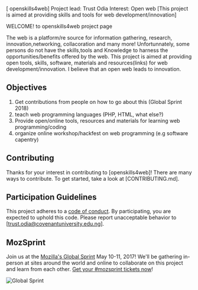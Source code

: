 [ openskills4web]
Project lead: Trust Odia
Interest: Open web
[This project is aimed at providing skills and tools for web development/innovation]

WELCOME! to openskills4web project page

The web is a platform/re source for information gathering, research, innovation,networking, collacoration and many more! 
Unfortunnately, some persons do not have the skills,tools and Knowledge to harness the opportunities/benefits offered by the web.
This project is aimed at providing open tools, skills, software, materials and resources(links) for web development/innovation.
I believe that an open web leads to innovation.



## Objectives
1. Get contributions from people on how to go about this (Global Sprint 2018)
2. teach web programming languages (PHP, HTML, what else?)
3. Provide open/online tools, resources and materials for learning web programming/coding
4. organize online workshop/hackfest on web programming (e.g software capentry)


## Contributing

Thanks for your interest in contributing to [openskills4web]! There are many ways to contribute. To get started, take a look at [CONTRIBUTING.md].

## Participation Guidelines

This project adheres to a [code of conduct](CODE_OF_CONDUCT.md). By participating, you are expected to uphold this code. Please report unacceptable behavior to [trust.odia@covenantuniversity.edu.ng].

## MozSprint

Join us at the [Mozilla's Global Sprint](http://mzl.la/global-sprint/) May 10-11, 2017! We'll be gathering in-person at sites around the world and online to collaborate on this project and learn from each other. [Get your #mozsprint tickets now](http://mzl.la/global-sprint/)!

![Global Sprint](https://user-images.githubusercontent.com/617994/37716586-3b0397a0-2cf5-11e8-8c6f-bad01f67f50e.jpg)
